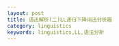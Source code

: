 ```yaml
---
layout: post
title: 语法解析(二)LL递归下降词法分析器
category: linguistics
keywords: linguistics,LL,语法分析
---
```


